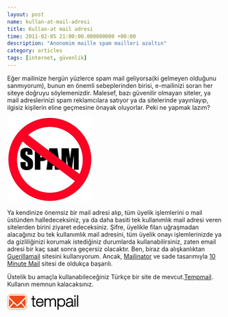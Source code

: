 ```yaml
--- 
layout: post 
name: kullan-at-mail-adresi 
title: Kullan-at mail adresi 
time: 2011-02-05 21:00:00.000000000 +00:00
description: "Anonomim maille spam mailleri azaltın"
category: articles
tags: [internet, güvenlik]
---
```


Eğer mailinize hergün yüzlerce spam mail geliyorsa(ki gelmeyen olduğunu sanmıyorum), bunun en önemli sebeplerinden birisi, e-mailinizi soran her siteye doğruyu söylemenizdir. Malesef, bazı güvenilir olmayan siteler, ya mail adreslerinizi spam reklamcılara satıyor ya da sitelerinde yayınlayıp, ilgisiz kişilerin eline geçmesine önayak oluyorlar. Peki ne yapmak lazım?

![](/images/nospam.jpg)

Ya kendinize önemsiz bir mail adresi alıp, tüm üyelik işlemlerini o mail üstünden halledeceksiniz, ya da daha basiti tek kullanımlık mail adresi veren sitelerden birini ziyaret edeceksiniz. Şifre, üyelikle filan uğraşmadan alacağınız bu tek kullanımlık mail adresini, tüm üyelik onayı işlemlerinizde ya da gizliliğinizi korumak istediğiniz durumlarda kullanabilirsiniz, zaten email adresi bir kaç saat sonra geçersiz olacaktır.
Ben, biraz da alışkanlıktan [Guerillamail](http://www.guerrillamail.com/) sitesini kullanıyorum. Ancak, [Mailinator](http://mailinator.com/) ve sade tasarımıyla [10 Minute Mail](http://10minutemail.com) sitesi de oldukça başarılı.

Üstelik bu amaçla kullanabileceğiniz Türkçe bir site de mevcut.[Tempmail](http://www.tempail.com/gecici-mail). Kullanın memnun kalacaksınız.

[![](/images/tempmail.png)](http://www.tempail.com/gecici-mail)

